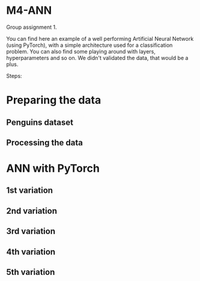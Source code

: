 # M4-ANN
Group assignment 1.

You can find here an example of a well performing Artificial Neural Network (using PyTorch), with a simple architecture used for a classification problem.
You can also find some playing around with layers, hyperparameters and so on. We didn't validated the data, that would be a plus.

Steps:

# Preparing the data
## Penguins dataset
## Processing the data

# ANN with PyTorch
## 1st variation
## 2nd variation
## 3rd variation
## 4th variation
## 5th variation

